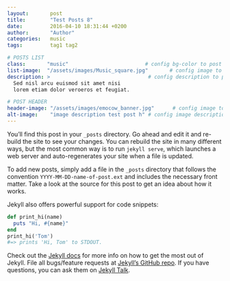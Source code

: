 ```yaml
---
layout:       post
title:        "Test Posts 8"
date:         2016-04-10 18:31:44 +0200
author:       "Author"
categories:   music
tags:         tag1 tag2

# POSTS LIST
class:       "music"                         # config bg-color to post list card (1..6)
list-image:  "/assets/images/Music_square.jpg"       # config image to post list card (1..6)
description: >                                # config description to post list card
  Sed nisl arcu euismod sit amet nisi
  lorem etiam dolor veroeros et feugiat.

# POST HEADER
header-image: "/assets/images/emocow_banner.jpg"      # config image to post header
alt-image:    "image description test post h" # config image description to alt att.
---
```

You’ll find this post in your `_posts` directory. Go ahead and edit it and re-build the site to see your changes. You can rebuild the site in many different ways, but the most common way is to run `jekyll serve`, which launches a web server and auto-regenerates your site when a file is updated.

To add new posts, simply add a file in the `_posts` directory that follows the convention `YYYY-MM-DD-name-of-post.ext` and includes the necessary front matter. Take a look at the source for this post to get an idea about how it works.

Jekyll also offers powerful support for code snippets:

``` ruby
def print_hi(name)
  puts "Hi, #{name}"
end
print_hi('Tom')
#=> prints 'Hi, Tom' to STDOUT.
```

Check out the [Jekyll docs][jekyll-docs] for more info on how to get the most out of Jekyll. File all bugs/feature requests at [Jekyll’s GitHub repo][jekyll-gh]. If you have questions, you can ask them on [Jekyll Talk][jekyll-talk].

[jekyll-docs]: http://jekyllrb.com/docs/home
[jekyll-gh]:   https://github.com/jekyll/jekyll
[jekyll-talk]: https://talk.jekyllrb.com/
